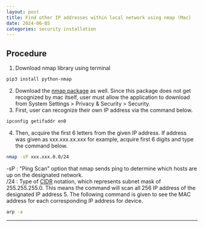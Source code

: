 ```yaml
---
layout: post
title: Find other IP addresses within local network using nmap (Mac)
date: 2024-06-05
categories: security installation
---
```


## Procedure
1. Download nmap library using terminal
```bash
pip3 install python-nmap
```
2. Download the <a href="https://nmap.org/download" target="_blank">nmap package</a> as well. Since this package does not get recognized by mac itself, user must allow the application to download from System Settings > Privacy & Security > Security.
3. First, user can recognize their own IP address via the command below.
```bash
ipconfig getifaddr en0  
```
4. Then, acquire the first 6 letters from the given IP address. If address was given as xxx.xxx.xx.xxx for example, acquire first 6 digits and type the command below.
```bash
nmap -sP xxx.xxx.0.0/24  
```  
-sP : "Ping Scan" option that nmap sends ping to determine which hosts are up on the designated network.  
/24 : Type of <a href="https://en.wikipedia.org/wiki/Classless_Inter-Domain_Routing" target="_blank">CIDR</a> notation, which represents subnet mask of 255.255.255.0. This means the command will scan all 256 IP address of the designated IP address
5. The following command is given to see the MAC address for each corresponding IP address for device.
```bash
arp -a
```  

---